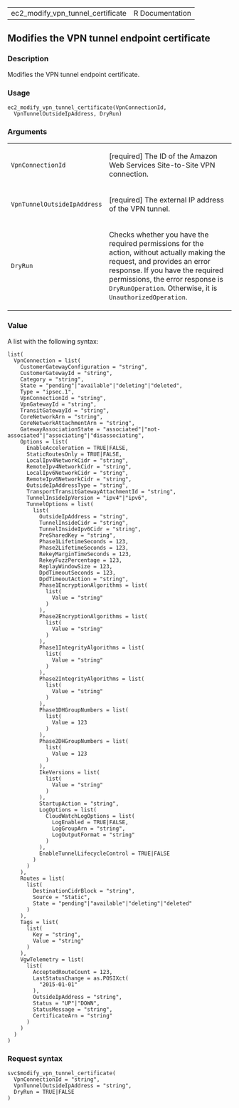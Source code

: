 <table style="width: 100%;">
<tbody>
<tr class="odd">
<td>ec2_modify_vpn_tunnel_certificate</td>
<td style="text-align: right;">R Documentation</td>
</tr>
</tbody>
</table>

## Modifies the VPN tunnel endpoint certificate

### Description

Modifies the VPN tunnel endpoint certificate.

### Usage

    ec2_modify_vpn_tunnel_certificate(VpnConnectionId,
      VpnTunnelOutsideIpAddress, DryRun)

### Arguments

<table>
<colgroup>
<col style="width: 35%" />
<col style="width: 65%" />
</colgroup>
<tbody>
<tr class="odd">
<td><code
id="ec2_modify_vpn_tunnel_certificate_:_VpnConnectionId">VpnConnectionId</code></td>
<td><p>[required] The ID of the Amazon Web Services Site-to-Site VPN
connection.</p></td>
</tr>
<tr class="even">
<td><code
id="ec2_modify_vpn_tunnel_certificate_:_VpnTunnelOutsideIpAddress">VpnTunnelOutsideIpAddress</code></td>
<td><p>[required] The external IP address of the VPN tunnel.</p></td>
</tr>
<tr class="odd">
<td><code
id="ec2_modify_vpn_tunnel_certificate_:_DryRun">DryRun</code></td>
<td><p>Checks whether you have the required permissions for the action,
without actually making the request, and provides an error response. If
you have the required permissions, the error response is
<code>DryRunOperation</code>. Otherwise, it is
<code>UnauthorizedOperation</code>.</p></td>
</tr>
</tbody>
</table>

### Value

A list with the following syntax:

    list(
      VpnConnection = list(
        CustomerGatewayConfiguration = "string",
        CustomerGatewayId = "string",
        Category = "string",
        State = "pending"|"available"|"deleting"|"deleted",
        Type = "ipsec.1",
        VpnConnectionId = "string",
        VpnGatewayId = "string",
        TransitGatewayId = "string",
        CoreNetworkArn = "string",
        CoreNetworkAttachmentArn = "string",
        GatewayAssociationState = "associated"|"not-associated"|"associating"|"disassociating",
        Options = list(
          EnableAcceleration = TRUE|FALSE,
          StaticRoutesOnly = TRUE|FALSE,
          LocalIpv4NetworkCidr = "string",
          RemoteIpv4NetworkCidr = "string",
          LocalIpv6NetworkCidr = "string",
          RemoteIpv6NetworkCidr = "string",
          OutsideIpAddressType = "string",
          TransportTransitGatewayAttachmentId = "string",
          TunnelInsideIpVersion = "ipv4"|"ipv6",
          TunnelOptions = list(
            list(
              OutsideIpAddress = "string",
              TunnelInsideCidr = "string",
              TunnelInsideIpv6Cidr = "string",
              PreSharedKey = "string",
              Phase1LifetimeSeconds = 123,
              Phase2LifetimeSeconds = 123,
              RekeyMarginTimeSeconds = 123,
              RekeyFuzzPercentage = 123,
              ReplayWindowSize = 123,
              DpdTimeoutSeconds = 123,
              DpdTimeoutAction = "string",
              Phase1EncryptionAlgorithms = list(
                list(
                  Value = "string"
                )
              ),
              Phase2EncryptionAlgorithms = list(
                list(
                  Value = "string"
                )
              ),
              Phase1IntegrityAlgorithms = list(
                list(
                  Value = "string"
                )
              ),
              Phase2IntegrityAlgorithms = list(
                list(
                  Value = "string"
                )
              ),
              Phase1DHGroupNumbers = list(
                list(
                  Value = 123
                )
              ),
              Phase2DHGroupNumbers = list(
                list(
                  Value = 123
                )
              ),
              IkeVersions = list(
                list(
                  Value = "string"
                )
              ),
              StartupAction = "string",
              LogOptions = list(
                CloudWatchLogOptions = list(
                  LogEnabled = TRUE|FALSE,
                  LogGroupArn = "string",
                  LogOutputFormat = "string"
                )
              ),
              EnableTunnelLifecycleControl = TRUE|FALSE
            )
          )
        ),
        Routes = list(
          list(
            DestinationCidrBlock = "string",
            Source = "Static",
            State = "pending"|"available"|"deleting"|"deleted"
          )
        ),
        Tags = list(
          list(
            Key = "string",
            Value = "string"
          )
        ),
        VgwTelemetry = list(
          list(
            AcceptedRouteCount = 123,
            LastStatusChange = as.POSIXct(
              "2015-01-01"
            ),
            OutsideIpAddress = "string",
            Status = "UP"|"DOWN",
            StatusMessage = "string",
            CertificateArn = "string"
          )
        )
      )
    )

### Request syntax

    svc$modify_vpn_tunnel_certificate(
      VpnConnectionId = "string",
      VpnTunnelOutsideIpAddress = "string",
      DryRun = TRUE|FALSE
    )
